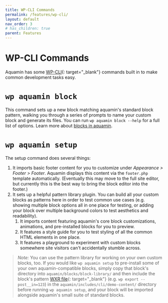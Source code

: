 ```yaml
---
title: WP-CLI Commands
permalink: /features/wp-cli/
layout: default
nav_order: 3
# has_children: true
parent: Features
---
```



# WP-CLI Commands

Aquamin has some [WP-CLI](https://developer.wordpress.org/cli/commands/){: target="_blank"} commands built in to make common development tasks easy.

# `wp aquamin block`

This command sets up a new block matching aquamin's standard block pattern, walking you through a series of prompts to name your custom block and generate its files. You can run `wp aquamin block --help` for a full list of options. Learn more about [blocks in aquamin](/aquamin/features/block-configuration/).

# `wp aquamin setup`
 
The setup command does several things:

1. It imports basic footer content for you to customize under _Appearance > Footer > Footer_. Aquamin displays this content via the `footer.php` template automatically. (Eventually this may move to the full site editor, but currently this is the best way to bring the block editor into the footer.)
2. It sets up a helpful pattern library plugin. You can build all your custom blocks as patterns here in order to test common use cases (e.g. showing multiple block options all in one place for testing, or adding your block over multiple background colors to test aesthetics and readability).
   1. It imports content featuring aquamin's core block customizations, animations, and pre-installed blocks for you to preview.
   2. It features a style guide for you to test styling of all the common HTML elements in one place.
   3. It features a playground to experiment with custom blocks somewhere site visitors can't accidentally stumble across. 

> _Note:_ You can use the pattern library for working on your own custom blocks, too. If you would like `wp aquamin setup` to pre-install some of your own aquamin-compatible blocks, simply copy that block's directory into `aquamin/blocks/block-library/` and then include the block's pattern [WXR file](https://developer.wordpress.org/cli/commands/export/){: target="_blank"} (e.g. `wp export --post__in=123`) in the `aquamin/includes/cli/demo-content/` directory before running `wp aquamin setup`, and your block will be imported alongside aquamin's small suite of standard blocks.
